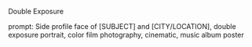 Double Exposure 

prompt:  Side profile face of [SUBJECT] and [CITY/LOCATION], double exposure portrait, color film photography, cinematic, music album poster
